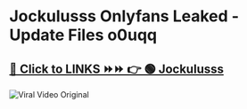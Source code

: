 
 # Jockulusss Onlyfans Leaked - Update Files o0uqq

## <h2><a href="https://clipsfans.com/Jockulusss&ref=git">🔗 Click to LINKS ⏩⏩ 👉 🟢 Jockulusss </a></h2>

<a href="https://clipsfans.com/Jockulusss&ref=git" rel="nofollow" data-target="animated-image.originalLink"><img src="https://i.ibb.co.com/xMMVF88/686577567.gif" alt="Viral Video Original" style="max-width: 100%; display: inline-block;" data-target="animated-image.originalImage"></a>

